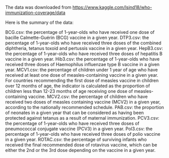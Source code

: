 The data was downloaded from https://www.kaggle.com/lsind18/who-immunization-coverage/data

Here is the summary of the data:

BCG.csv: the percentage of 1-year-olds who have received one dose of bacille Calmette-Guérin (BCG) vaccine in a given year.
DTP3.csv: the percentage of 1-year-olds who have received three doses of the combined diphtheria, tetanus toxoid and pertussis vaccine in a given year.
HepB3.csv: the percentage of 1-year-olds who have received three doses of hepatitis B vaccine in a given year.
Hib3.csv: the percentage of 1-year-olds who have received three doses of Haemophilus influenzae type B vaccine in a given year.
MCV1.csv: the percentage of children under 1 year of age who have received at least one dose of measles-containing vaccine in a given year. For countries recommending the first dose of measles vaccine in children over 12 months of age, the indicator is calculated as the proportion of children less than 12-23 months of age receiving one dose of measles-containing vaccine.
MCV2.csv: the percentage of children who have received two doses of measles containing vaccine (MCV2) in a given year, according to the nationally recommended schedule.
PAB.csv: the proportion of neonates in a given year that can be considered as having been protected against tetanus as a result of maternal immunization.
PCV3.csv: the percentage of 1-year-olds who have received three doses of pneumococcal conjugate vaccine (PCV3) in a given year.
Pol3.csv: the percentage of 1-year-olds who have received three doses of polio vaccine in a given year.
ROTAC.csv: the percentage of surviving infants who received the final recommended dose of rotavirus vaccine, which can be either the 2nd or the 3rd dose depending on the vaccine in a given year.